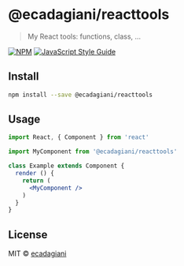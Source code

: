 # @ecadagiani/reacttools

> My React tools: functions, class, ...

[![NPM](https://img.shields.io/npm/v/@ecadagiani/reacttools.svg)](https://www.npmjs.com/package/@ecadagiani/reacttools) [![JavaScript Style Guide](https://img.shields.io/badge/code_style-standard-brightgreen.svg)](https://standardjs.com)

## Install

```bash
npm install --save @ecadagiani/reacttools
```

## Usage

```jsx
import React, { Component } from 'react'

import MyComponent from '@ecadagiani/reacttools'

class Example extends Component {
  render () {
    return (
      <MyComponent />
    )
  }
}
```

## License

MIT © [ecadagiani](https://github.com/ecadagiani)
